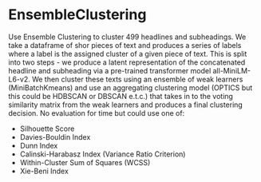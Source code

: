# EnsembleClustering
Use Ensemble Clustering to cluster 499 headlines and subheadings. We take a dataframe of shor pieces of text and produces a series of labels where a label is the assigned cluster of a given piece of text. 
This is split into two steps - we produce a latent representation of the concatenated headline and subheading via a pre-trained transformer model all-MiniLM-L6-v2. 
We then cluster these texts using an ensemble of weak learners (MiniBatchKmeans) and use an aggregating clustering model (OPTICS but this could be HDBSCAN or DBSCAN e.t.c.) 
that takes in to the voting similarity matrix from the weak learners and produces a final clustering decision. No evaluation for time but could use one of:
- Silhouette Score
- Davies-Bouldin Index
- Dunn Index
- Calinski-Harabasz Index (Variance Ratio Criterion)
- Within-Cluster Sum of Squares (WCSS)
- Xie-Beni Index
